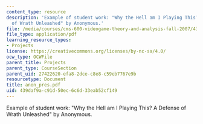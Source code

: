 ```yaml
---
content_type: resource
description: 'Example of student work: "Why the Hell am I Playing This? A Defense
  of Wrath Unleashed" by Anonymous.'
file: /media/courses/cms-600-videogame-theory-and-analysis-fall-2007/439daf9ac91d50ec6c6d33eab52cf149_anon_pres.pdf
file_type: application/pdf
learning_resource_types:
- Projects
license: https://creativecommons.org/licenses/by-nc-sa/4.0/
ocw_type: OCWFile
parent_title: Projects
parent_type: CourseSection
parent_uid: 27422620-efa8-2dce-c8e8-c59eb7767e9b
resourcetype: Document
title: anon_pres.pdf
uid: 439daf9a-c91d-50ec-6c6d-33eab52cf149
---
```

Example of student work: "Why the Hell am I Playing This? A Defense of Wrath Unleashed" by Anonymous.